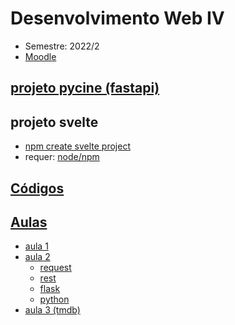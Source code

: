 # Desenvolvimento Web IV

- Semestre: 2022/2
- [Moodle](https://ava.ifpr.edu.br/course/view.php?id=9383)

## [projeto pycine (fastapi)](http://github.com/fscheidt/pycine)

## projeto svelte
- [npm create svelte project](https://github.com/fscheidt/dev/blob/master/contents/svelte.md)
- requer: [node/npm](https://github.com/fscheidt/dev/blob/master/contents/nodejs.md)

## [Códigos](codigos/)

## [Aulas](aulas/)

- [aula 1](aulas/1.0-intro.md)
- [aula 2](aulas/2.0-topicos.md)
    - [request](aulas/2.1-request.md)
    - [rest](aulas/2.2-rest.pdf)
    - [flask](aulas/2.3-flask.md)
    - [python](aulas/2.4-python-request.md)
- [aula 3 (tmdb)](aulas/tmdb.api)
